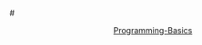 #<a href="https://softuni.bg/trainings/1439/programming-basics-august-2016" rel="Programming-Basics"><p align="center"> Programming-Basics <p></a>

